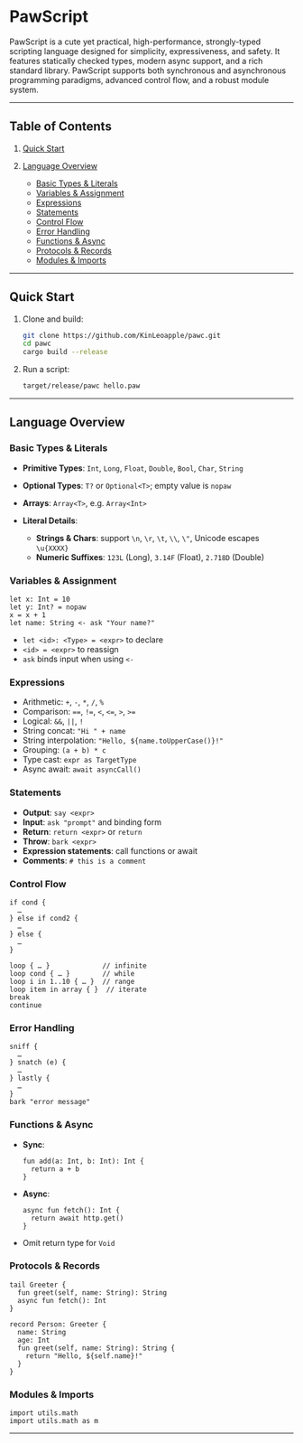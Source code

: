 # PawScript

PawScript is a cute yet practical, high-performance, strongly-typed scripting language designed for simplicity, expressiveness, and safety. It features statically checked types, modern async support, and a rich standard library. PawScript supports both synchronous and asynchronous programming paradigms, advanced control flow, and a robust module system.

---

## Table of Contents

1. [Quick Start](#quick-start)
2. [Language Overview](#language-overview)

    * [Basic Types & Literals](#basic-types--literals)
    * [Variables & Assignment](#variables--assignment)
    * [Expressions](#expressions)
    * [Statements](#statements)
    * [Control Flow](#control-flow)
    * [Error Handling](#error-handling)
    * [Functions & Async](#functions--async)
    * [Protocols & Records](#protocols--records)
    * [Modules & Imports](#modules--imports)

---

## Quick Start

1. Clone and build:

   ```bash
   git clone https://github.com/KinLeoapple/pawc.git
   cd pawc
   cargo build --release
   ```

2. Run a script:

   ```bash
   target/release/pawc hello.paw
   ```

---

## Language Overview

### Basic Types & Literals

* **Primitive Types**: `Int`, `Long`, `Float`, `Double`, `Bool`, `Char`, `String`
* **Optional Types**: `T?` or `Optional<T>`; empty value is `nopaw`
* **Arrays**: `Array<T>`, e.g. `Array<Int>`
* **Literal Details**:

    * **Strings & Chars**: support `\n`, `\r`, `\t`, `\\`, `\"`, Unicode escapes `\u{XXXX}`
    * **Numeric Suffixes**: `123L` (Long), `3.14F` (Float), `2.718D` (Double)

### Variables & Assignment

```paw
let x: Int = 10
let y: Int? = nopaw
x = x + 1
let name: String <- ask "Your name?"
```

* `let <id>: <Type> = <expr>` to declare
* `<id> = <expr>` to reassign
* `ask` binds input when using `<-`

### Expressions

* Arithmetic: `+`, `-`, `*`, `/`, `%`
* Comparison: `==`, `!=`, `<`, `<=`, `>`, `>=`
* Logical: `&&`, `||`, `!`
* String concat: `"Hi " + name`
* String interpolation: `"Hello, ${name.toUpperCase()}!"`
* Grouping: `(a + b) * c`
* Type cast: `expr as TargetType`
* Async await: `await asyncCall()`

### Statements

* **Output**: `say <expr>`
* **Input**: `ask "prompt"` and binding form
* **Return**: `return <expr>` or `return`
* **Throw**: `bark <expr>`
* **Expression statements**: call functions or await
* **Comments**: `# this is a comment`

### Control Flow

```paw
if cond {
  …
} else if cond2 {
  …
} else {
  …
}

loop { … }             // infinite
loop cond { … }        // while
loop i in 1..10 { … }  // range
loop item in array { }  // iterate
break
continue
```

### Error Handling

```paw
sniff {
  …
} snatch (e) {
  …
} lastly {
  …
}
bark "error message"
```

### Functions & Async

* **Sync**:

  ```paw
  fun add(a: Int, b: Int): Int {
    return a + b
  }
  ```
* **Async**:

  ```paw
  async fun fetch(): Int {
    return await http.get()
  }
  ```
* Omit return type for `Void`

### Protocols & Records

```paw
tail Greeter {
  fun greet(self, name: String): String
  async fun fetch(): Int
}

record Person: Greeter {
  name: String
  age: Int
  fun greet(self, name: String): String {
    return "Hello, ${self.name}!"
  }
}
```

### Modules & Imports

```paw
import utils.math
import utils.math as m
```

---

